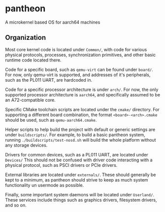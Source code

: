 # pantheon
A microkernel based OS for aarch64 machines

## Organization
Most core kernel code is located under `Common/`, with code for
various physical protocols, processes, synchronization primitives, and other
basic runtime code located there.

Code for a specific board, such as `qemu-virt` can be found under `board/`.
For now, only qemu-virt is supported, and addresses of it's peripherals,
such as the PL011 UART, are hardcoded in.

Code for a specific processor architecture is under `arch/`. For now, the only
supported processor architecture is `aarch64`, and specifically assumed to be
an A72-compatible core.

Specific CMake toolchain scripts are located under the `cmake/` directory.
For supporting a different board combination, the format `<board>-<arch>.cmake`
should be used, such as `qemu-aarch64.cmake`.

Helper scripts to help build the project with default or generic settings are
under `buildscripts/`. For example, to build a basic pantheon system, running
`./buildscripts/test-nosd.sh` will build the whole platform without any storage
devices.

Drivers for common devices, such as a PL011 UART, are located under `Devices/`
This should not be confused with driver code interacting with a physical protocol,
such as PSCI drivers or PCIe drivers.

External libraries are located under `externals/`. These should generally be
kept to a minimum, as pantheon should strive to keep as much system functionality
un usermode as possible.

Finally, some important system daemons will be located under `Userland/`. These
services include things such as graphics drivers, filesystem drivers, and so on.